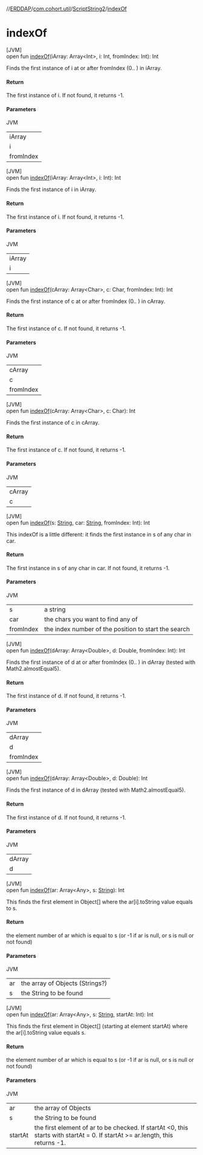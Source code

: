 //[ERDDAP](../../../index.md)/[com.cohort.util](../index.md)/[ScriptString2](index.md)/[indexOf](index-of.md)

# indexOf

[JVM]\
open fun [indexOf](index-of.md)(iArray: Array&lt;Int&gt;, i: Int, fromIndex: Int): Int

Finds the first instance of i at or after fromIndex (0.. ) in iArray.

#### Return

The first instance of i. If not found, it returns -1.

#### Parameters

JVM

| |
|---|
| iArray |
| i | the int you want to find |
| fromIndex | the index number of the position to start the search |

[JVM]\
open fun [indexOf](index-of.md)(iArray: Array&lt;Int&gt;, i: Int): Int

Finds the first instance of i in iArray.

#### Return

The first instance of i. If not found, it returns -1.

#### Parameters

JVM

| |
|---|
| iArray |
| i | the int you want to find |

[JVM]\
open fun [indexOf](index-of.md)(cArray: Array&lt;Char&gt;, c: Char, fromIndex: Int): Int

Finds the first instance of c at or after fromIndex (0.. ) in cArray.

#### Return

The first instance of c. If not found, it returns -1.

#### Parameters

JVM

| |
|---|
| cArray |
| c | the char you want to find |
| fromIndex | the index number of the position to start the search |

[JVM]\
open fun [indexOf](index-of.md)(cArray: Array&lt;Char&gt;, c: Char): Int

Finds the first instance of c in cArray.

#### Return

The first instance of c. If not found, it returns -1.

#### Parameters

JVM

| |
|---|
| cArray |
| c | the char you want to find |

[JVM]\
open fun [indexOf](index-of.md)(s: [String](https://docs.oracle.com/en/java/javase/17/docs/api/java.base/java/lang/String.html), car: [String](https://docs.oracle.com/en/java/javase/17/docs/api/java.base/java/lang/String.html), fromIndex: Int): Int

This indexOf is a little different: it finds the first instance in s of any char in car.

#### Return

The first instance in s of any char in car. If not found, it returns -1.

#### Parameters

JVM

| | |
|---|---|
| s | a string |
| car | the chars you want to find any of |
| fromIndex | the index number of the position to start the search |

[JVM]\
open fun [indexOf](index-of.md)(dArray: Array&lt;Double&gt;, d: Double, fromIndex: Int): Int

Finds the first instance of d at or after fromIndex (0.. ) in dArray (tested with Math2.almostEqual5).

#### Return

The first instance of d. If not found, it returns -1.

#### Parameters

JVM

| |
|---|
| dArray |
| d | the double you want to find |
| fromIndex | the index number of the position to start the search |

[JVM]\
open fun [indexOf](index-of.md)(dArray: Array&lt;Double&gt;, d: Double): Int

Finds the first instance of d in dArray (tested with Math2.almostEqual5).

#### Return

The first instance of d. If not found, it returns -1.

#### Parameters

JVM

| |
|---|
| dArray |
| d | the double you want to find |

[JVM]\
open fun [indexOf](index-of.md)(ar: Array&lt;Any&gt;, s: [String](https://docs.oracle.com/en/java/javase/17/docs/api/java.base/java/lang/String.html)): Int

This finds the first element in Object[] where the ar[i].toString value equals to s.

#### Return

the element number of ar which is equal to s (or -1 if ar is null, or s is null or not found)

#### Parameters

JVM

| | |
|---|---|
| ar | the array of Objects (Strings?) |
| s | the String to be found |

[JVM]\
open fun [indexOf](index-of.md)(ar: Array&lt;Any&gt;, s: [String](https://docs.oracle.com/en/java/javase/17/docs/api/java.base/java/lang/String.html), startAt: Int): Int

This finds the first element in Object[] (starting at element startAt) where the ar[i].toString value equals s.

#### Return

the element number of ar which is equal to s (or -1 if ar is null, or s is null or not found)

#### Parameters

JVM

| | |
|---|---|
| ar | the array of Objects |
| s | the String to be found |
| startAt | the first element of ar to be checked. If startAt &lt;0, this starts with startAt = 0. If startAt &gt;= ar.length, this returns -1. |